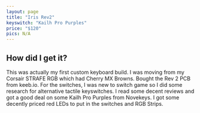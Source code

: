 ```yaml
---
layout: page
title: "Iris Rev2"
keyswitch: "Kailh Pro Purples"
price: "$120"
pics: N/A
---
```


## How did I get it? ##
This was actually my first custom keyboard build. I was moving from my Corsair
STRAFE RGB which had Cherry MX Browns. Bought the Rev 2 PCB from keeb.io. For the switches, I was new to switch game so I did some research for alternative tactile keyswitches. I read some decent reviews and got a good deal on some Kailh Pro Purples from Novekeys. I got some decently priced red LEDs to put in the switches and RGB Strips.

